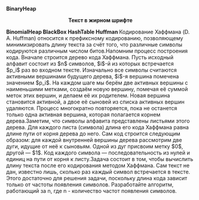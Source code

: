 <b> BinaryHeap </b> 
<p style="text-align: center;">
  <b>Текст в жирном шрифте</b>
</p>
<b> BinomialHeap </b> 
<b> BlackBox </b> 
<b> HashTable </b> 
<b> Huffman </b> 
Кодирование Хаффмана (D. A. Huffman) относится к префиксному кодированию, позволяющему минимизировать длину текста за счёт того, что различные символы кодируются различным числом битов.Напомним процесс построения кода.
Вначале строится дерево кода Хаффмана. Пусть исходный алфавит состоит из $n$ символов, $i$-й из которых встречается $p_i$ раз во входном тексте. Изначально все символы считаются активными вершинами будущего дерева, $i$-я вершина помечена значением $p_i$. На каждом шаге мы берём две активных вершины с наименьшими метками, создаём новую вершину, помечая её суммой меток этих вершин, и делаем её их родителем. Новая вершина становится активной, а двое её сыновей из списка активных вершин удаляются. Процесс многократно повторяется, пока не останется только одна активная вершина, которая полагается корнем дерева.Заметим, что символы алфавита представлены листьями этого дерева. Для каждого листа (символа) длина его кода Хаффмана равна длине пути от корня дерева до него.
Сам код строится следующим образом: для каждой внутренней вершины дерева рассмотрим две дуги, идущие от неё к сыновьям. Одной из дуг присвоим метку $0$, другой — $1$. Код каждого символа — последовательность из нулей и единиц на пути от корня к листу.Задача состоит в том, чтобы вычислить длину текста после его кодирования методом Хаффмана. Сам текст не дан, известно лишь, сколько раз каждый символ встречается в тексте. Этого достаточно для решения задачи, поскольку длина кода зависит только от частоты появления символов. Разработайте алгоритм, работающий за n, где n - количество частот появления символов.

<b> </b>  
<b> </b> 
<b> </b> 
<b> </b> 
